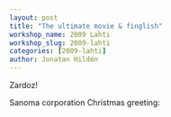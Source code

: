 ```yaml
---
layout: post
title: "The ultimate movie & finglish"
workshop_name: 2009 Lahti
workshop_slug: 2009-lahti
categories: [2009-lahti]
author: Jonatan Hildén
---
```

Zardoz!

<object width="425" height="350" data="http://www.youtube.com/v/kbGVIdA3dx0" type="application/x-shockwave-flash"><param name="src" value="http://www.youtube.com/v/kbGVIdA3dx0" /></object>

Sanoma corporation Christmas greeting:

<object width="425" height="350" data="http://www.youtube.com/v/-jKNrwBaCLs" type="application/x-shockwave-flash"><param name="src" value="http://www.youtube.com/v/-jKNrwBaCLs" /></object>
